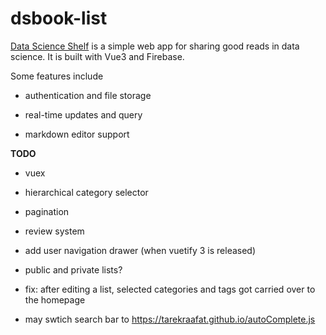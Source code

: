 # dsbook-list

[Data Science Shelf](https://dsbook-list.web.app/) is a simple web app for sharing good reads in data science. It is built with Vue3 and Firebase. 

Some features include 

- authentication and file storage

- real-time updates and query

- markdown editor support 




**TODO**

- vuex 

- hierarchical category selector 

- pagination 

- review system

- add user navigation drawer (when vuetify 3 is released)

- public and private lists?

- fix: after editing a list, selected categories and tags got carried over to the homepage

- may swtich search bar to https://tarekraafat.github.io/autoComplete.js


